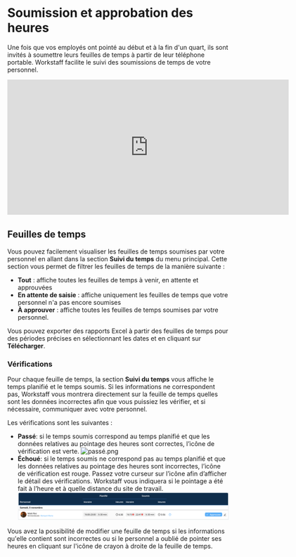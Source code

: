 # Soumission et approbation des heures

Une fois que vos employés ont pointé au début et à la fin d'un quart, ils sont invités à soumettre leurs feuilles de temps à partir de leur téléphone portable. Workstaff facilite le suivi des soumissions de temps de votre personnel.

<iframe width="640" height="308" src="https://www.loom.com/embed/2c0b27319e5441ceb3eb9256a54e68ba" frameborder="0" webkitallowfullscreen mozallowfullscreen allowfullscreen></iframe>

## Feuilles de temps
Vous pouvez facilement visualiser les feuilles de temps soumises par votre personnel en allant dans la section **Suivi du temps** du menu principal.
Cette section vous permet de filtrer les feuilles de temps de la manière suivante :
- **Tout** : affiche toutes les feuilles de temps à venir, en attente et approuvées
- **En attente de saisie** : affiche uniquement les feuilles de temps que votre personnel n'a pas encore soumises
- **À approuver** : affiche toutes les feuilles de temps soumises par votre personnel.

Vous pouvez exporter des rapports Excel à partir des feuilles de temps pour des périodes précises en sélectionnant les dates et en cliquant sur **Télécharger**. 

### Vérifications

Pour chaque feuille de temps, la section **Suivi du temps** vous affiche le temps planifié et le temps soumis.
Si les informations ne correspondent pas, Workstaff vous montrera directement sur la feuille de temps quelles sont les données incorrectes afin que vous puissiez les vérifier, et si nécessaire, communiquer avec votre personnel.

Les vérifications sont les suivantes :
- **Passé**: si le temps soumis correspond au temps planifié et que les données relatives au pointage des heures sont correctes, l’icône de vérification est verte.
![passé.png](./Images/passé.png)
- **Échoué**: si le temps soumis ne correspond pas au temps planifié et que les données relatives au pointage des heures sont incorrectes, l’icône de vérification est rouge. Passez votre curseur sur l’icône afin d’afficher le détail des vérifications. Workstaff vous indiquera si le pointage a été fait à l’heure et à quelle distance du site de travail.
![échoué.png](./Images/échoué.png)

Vous avez la possibilité de modifier une feuille de temps si les informations qu'elle contient sont incorrectes ou si le personnel a oublié de pointer ses heures en cliquant sur l'icône de crayon à droite de la feuille de temps. 